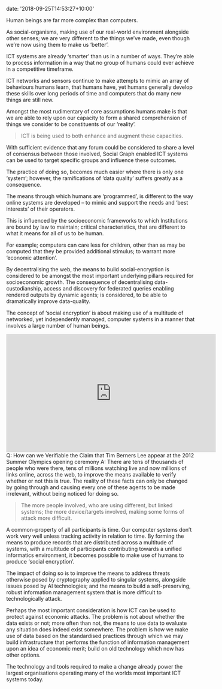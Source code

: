 
date: '2018-09-25T14:53:27+10:00'


<span style="font-weight: 400;">Human beings are far more complex than computers. </span>

<span style="font-weight: 400;">As social-organisms, making use of our real-world environment alongside other senses; we are very different to the things we’ve made, even though we’re now using them to make us ‘better’. </span>

<span style="font-weight: 400;">ICT systems are already ‘smarter’ than us in a number of ways. </span><span style="font-weight: 400;">They’re able to process information in a way that no group of humans could ever achieve in a competitive timeframe. </span>

<span style="font-weight: 400;">ICT networks and sensors continue to make attempts to mimic an array of behaviours humans learn, that humans have, yet humans generally develop these skills over long periods of time and computers that do many new things are still new.</span>

<span style="font-weight: 400;">Amongst the most rudimentary of core assumptions humans make is that we are able to rely upon our capacity to form a shared comprehension of things we consider to be constituents of our ‘reality’.</span>

> <span style="font-weight: 400;">ICT is being used to both enhance and augment these capacities.</span>

<span style="font-weight: 400;">With sufficient evidence that any forum could be considered to share a level of consensus between those involved, Social Graph enabled ICT systems can be used to target specific groups and influence these outcomes. </span>

<span style="font-weight: 400;">The practice of doing so, becomes much easier where there is only one ‘system’; however, the ramifications of ‘data quality’ suffers greatly as a consequence.</span>

<span style="font-weight: 400;">The means through which humans are ‘programmed’, is different to the way online systems are developed – to mimic and support the needs and ‘best interests’ of their operators.</span>

<span style="font-weight: 400;">This is influenced by the socioeconomic frameworks to which Institutions are bound by law to maintain; critical characteristics, that are different to what it means for all of us to be human. </span>

<span style="font-weight: 400;">For example; computers can care less for children, other than as may be computed that they be provided additional stimulus; to warrant more ‘economic attention’.</span>

<span style="font-weight: 400;">By decentralising the web, the means to build social-encryption is considered to be amongst the most important underlying pillars required for socioeconomic growth. The consequence of decentralising data-custodianship, access and discovery for federated queries enabling rendered outputs by dynamic agents; is considered, to be able to dramatically improve data-quality.</span>

<span style="font-weight: 400;">The concept of ‘social encryption’ is about making use of a multitude of networked, yet independently managed, computer systems in a manner that involves a large number of human beings. </span>

[<iframe allowfullscreen="allowfullscreen" frameborder="0" height="315" loading="lazy" src="https://www.youtube.com/embed/UMNFehJIi0E?rel=0" width="560"></iframe>](https://en.wikipedia.org/wiki/2012_Summer_Olympics_opening_ceremony) Q: How can we Verifiable the Claim that Tim Berners Lee appear at the 2012 Summer Olympics opening ceremony A: There are tens of thousands of people who were there, tens of millions watching live and now millions of links online, across the web, to improve the means available to verify whether or not this is true. The reality of these facts can only be changed by going through and causing every one of these agents to be made irrelevant, without being noticed for doing so.

> <span style="font-weight: 400;">The more people involved, who are using different, but linked systems; the more device/targets involved, making some forms of attack more difficult. </span>

<span style="font-weight: 400;">A common-property of all participants is time. Our computer systems don’t work very well unless tracking activity in relation to time. By forming the means to produce records that are distributed across a multitude of systems, with a multitude of participants contributing towards a unified informatics environment, it becomes possible to make use of humans to produce ‘social encryption’. </span>

<span style="font-weight: 400;">The impact of doing so is to improve the means to address threats otherwise posed by cryptography applied to singular systems, alongside issues posed by AI technologies; and the means to build a self-preserving, robust information management system that is more difficult to technologically attack.</span>

<span style="font-weight: 400;">Perhaps the most important consideration is how ICT can be used to protect against economic attacks. The problem is not about whether the data exists or not; more often than not, the means to use data to evaluate any situation does indeed exist somewhere. The problem is how we make use of data based on the standardised practices through which we may build infrastructure that performs the function of information management upon an idea of economic merit; build on old technology which now has other options. </span>

<span style="font-weight: 400;">The technology and tools required to make a change already power the largest organisations operating many of the worlds most important ICT systems today.</span>